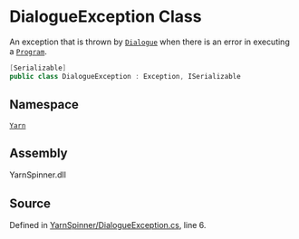 <!-- This file was generated by a tool. Do not edit this file by hand. -->

# DialogueException Class

An exception that is thrown by [`Dialogue`](/api/csharp/yarn/dialogue.md) when there is an error in executing a [`Program`](/api/csharp/yarn/program.md).


```csharp
[Serializable]
public class DialogueException : Exception, ISerializable
```



## Namespace
[`Yarn`](/api/csharp/yarn/README.md)

## Assembly
YarnSpinner.dll

## Source
Defined in [YarnSpinner/DialogueException.cs](https://github.com/YarnSpinnerTool/YarnSpinner//blob/develop/YarnSpinner/DialogueException.cs#L6), line 6.
